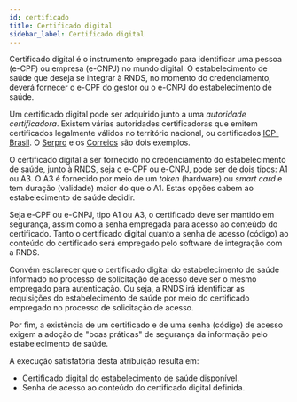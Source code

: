 ```yaml
---
id: certificado
title: Certificado digital
sidebar_label: Certificado digital
---
```


Certificado digital é o instrumento empregado para identificar uma 
pessoa (e-CPF) ou empresa (e-CNPJ) no mundo digital. O estabelecimento de saúde que deseja se integrar à RNDS, no momento do credenciamento, deverá
fornecer o e-CPF do gestor ou o e-CNPJ do estabelecimento de saúde. 

Um certificado digital pode ser adquirido junto a uma _autoridade certificadora_. Existem várias autoridades certificadoras que emitem certificados legalmente válidos no território nacional, ou certificados [ICP-Brasil](../intro/glossario#icp-brasil). 
O [Serpro](https://www.serpro.gov.br/clientes/certificacao_digital) e os [Correios](https://www.correios.com.br/atendimento/para-o-cidadao/certificado-digital) são dois exemplos.

O certificado digital a ser fornecido no credenciamento do estabelecimento
de saúde, junto à RNDS, seja o e-CPF ou e-CNPJ, pode ser de dois tipos: A1 ou A3. O A3 é fornecido por meio de um _token_ (hardware) ou _smart card_ e tem duração (validade) maior do que o A1. Estas opções cabem ao estabelecimento de saúde decidir. 

Seja e-CPF ou e-CNPJ, tipo A1 ou A3, o 
certificado deve ser mantido em segurança, assim como a senha empregada 
para acesso ao conteúdo do certificado. Tanto o certificado digital quanto a senha de acesso (código) ao conteúdo do certificado será empregado pelo software de integração com a RNDS. 

Convém esclarecer que o certificado
digital do estabelecimento de saúde informado no processo de solicitação de acesso deve ser o mesmo empregado para autenticação. Ou seja, a RNDS irá identificar as requisições do estabelecimento de saúde por meio do certificado empregado no processo de solicitação de acesso. 

Por fim, a existência de um certificado e de uma senha (código) de acesso exigem a adoção de "boas práticas" de segurança da informação pelo estabelecimento de saúde.

A execução satisfatória desta atribuição resulta em:

- Certificado digital do estabelecimento de saúde disponível.
- Senha de acesso ao conteúdo do certificado digital definida.


